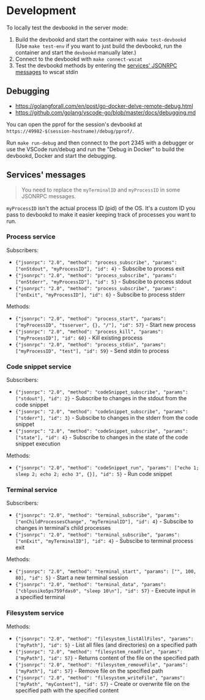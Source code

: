 # Development
To locally test the devbookd in the server mode:

1. Build the devbookd and start the container with `make test-devbookd` (Use `make test-env` if you want to just build the devbookd, run the container and start the `devbookd` manually later.)
2. Connect to the devbookd with `make connect-wscat`
3. Test the devbookd methods by entering the [services' JSONRPC messages](#services-messages)  to wscat stdin

## Debugging
- https://golangforall.com/en/post/go-docker-delve-remote-debug.html
- https://github.com/golang/vscode-go/blob/master/docs/debugging.md

You can open the pprof for the session's devbookd at `https://49982-$(session-hostname)/debug/pprof/`.

Run `make run-debug` and then connect to the port 2345 with a debugger or
use the VSCode run/debug and run the "Debug in Docker" to build the devbookd, Docker and start the debugging.

## Services' messages
> You need to replace the `myTerminalID` and `myProcessID` in some JSONRPC messages.

`myProcessID` isn't the actual process ID (pid) of the OS. It's a custom ID you pass to devbookd to make it easier keeping track of processes you want to run.


### Process service
Subscribers:
- `{"jsonrpc": "2.0", "method": "process_subscribe", "params": ["onStdout", "myProcessID"], "id": 4}` - Subscibe to process exit
- `{"jsonrpc": "2.0", "method": "process_subscribe", "params": ["onStderr", "myProcessID"], "id": 5}` - Subscibe to process stdout
- `{"jsonrpc": "2.0", "method": "process_subscribe", "params": ["onExit", "myProcessID"], "id": 6}` - Subscibe to process stderr

Methods:
- `{"jsonrpc": "2.0", "method": "process_start", "params": ["myProcessID", "tsserver", {}, "/"], "id": 57}` - Start new process
- `{"jsonrpc": "2.0", "method": "process_kill", "params": ["myProcessID"], "id": 60}` - Kill existing process
- `{"jsonrpc": "2.0", "method": "process_stdin", "params": ["myProcessID", "test"], "id": 59}` - Send stdin to process

### Code snippet service
Subscribers:
- `{"jsonrpc": "2.0", "method": "codeSnippet_subscribe", "params": ["stdout"], "id": 2}` - Subscribe to changes in the stdout from the code snippet
- `{"jsonrpc": "2.0", "method": "codeSnippet_subscribe", "params": ["stderr"], "id": 3}` - Subscibe to changes in the stderr from the code snippet
- `{"jsonrpc": "2.0", "method": "codeSnippet_subscribe", "params": ["state"], "id": 4}` - Subscribe to changes in the state of the code snippet execution

Methods:
- `{"jsonrpc": "2.0", "method": "codeSnippet_run", "params": ["echo 1; sleep 2; echo 2; echo 3", {}], "id": 5}` - Run code snippet


### Terminal service
Subscribers:
- `{"jsonrpc": "2.0", "method": "terminal_subscribe", "params": ["onChildProcessesChange", "myTerminalID"], "id": 4}` - Subscibe to changes in terminal's child processes
- `{"jsonrpc": "2.0", "method": "terminal_subscribe", "params": ["onExit", "myTerminalID"], "id": 4}` - Subscibe to terminal process exit

Methods:
- `{"jsonrpc": "2.0", "method": "terminal_start", "params": ["", 100, 80], "id": 5}` - Start a new terminal session
- `{"jsonrpc": "2.0", "method": "terminal_data", "params": ["cblpusiko5ps759fdas0", "sleep 10\n"], "id": 57}` - Execute input in a specified terminal

### Filesystem service
Methods:
- `{"jsonrpc": "2.0", "method": "filesystem_listAllFiles", "params": ["myPath"], "id": 5}` - List all files (and directories) on a specified path
- `{"jsonrpc": "2.0", "method": "filesystem_readFile", "params": ["myPath"], "id": 57}` - Returns content of the file on the specified path
- `{"jsonrpc": "2.0", "method": "filesystem_removeFile", "params": ["myPath"], "id": 57}` - Remove file on the specified path
- `{"jsonrpc": "2.0", "method": "filesystem_writeFile", "params": ["myPath", "myContent"], "id": 57}` - Create or overwrite file on the specified path with the specified content

